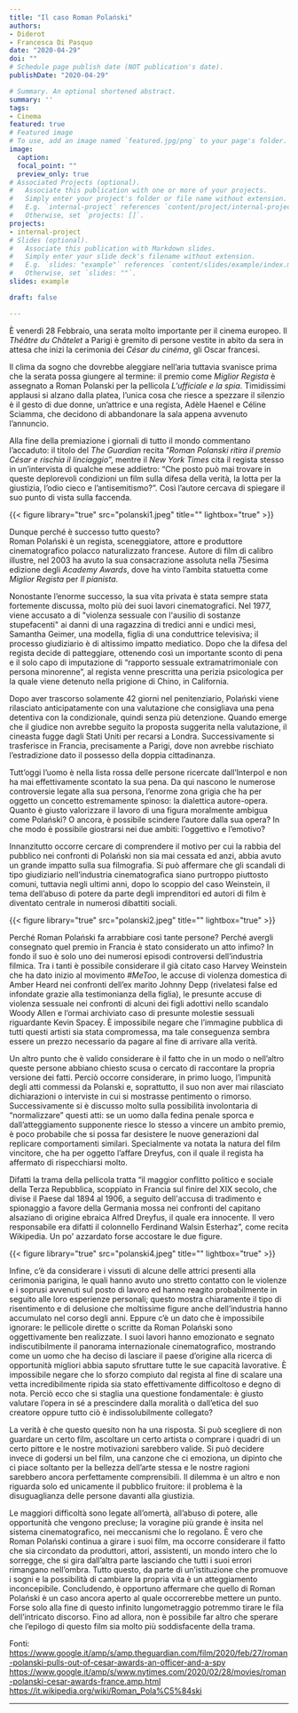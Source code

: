 ```yaml
---
title: "Il caso Roman Polański"
authors:
- Diderot
- Francesca Di Pasquo
date: "2020-04-29"
doi: ""
# Schedule page publish date (NOT publication's date).
publishDate: "2020-04-29"

# Summary. An optional shortened abstract.
summary: ''
tags:
- Cinema
featured: true
# Featured image
# To use, add an image named `featured.jpg/png` to your page's folder.
image:
  caption:
  focal_point: ""
  preview_only: true
# Associated Projects (optional).
#   Associate this publication with one or more of your projects.
#   Simply enter your project's folder or file name without extension.
#   E.g. `internal-project` references `content/project/internal-project/index.md`.
#   Otherwise, set `projects: []`.
projects:
- internal-project
# Slides (optional).
#   Associate this publication with Markdown slides.
#   Simply enter your slide deck's filename without extension.
#   E.g. `slides: "example"` references `content/slides/example/index.md`.
#   Otherwise, set `slides: ""`.
slides: example

draft: false

---
```

È venerdì 28 Febbraio, una serata molto importante per il cinema europeo.
Il *Théâtre du Châtelet* a Parigi è gremito di persone vestite in abito da sera in attesa che inizi la cerimonia dei *César du cinéma*, gli Oscar francesi.


Il clima da sogno che dovrebbe aleggiare nell’aria tuttavia svanisce prima che la serata possa giungere al termine: il premio come *Miglior Regista* è assegnato a Roman Polanski per la pellicola *L’ufficiale e la spia*.
Timidissimi applausi si alzano dalla platea, l’unica cosa che riesce a spezzare il silenzio è il gesto di due donne, un’attrice e una regista, Adèle Haenel e Céline Sciamma, che decidono di abbandonare la sala appena avvenuto l’annuncio.


Alla fine della premiazione i giornali di tutto il mondo commentano l’accaduto: il titolo del *The Guardian* recita “*Roman Polanski ritira il premio César e rischia il linciaggio*”, mentre il *New York Times* cita il regista stesso in un’intervista di qualche mese addietro: “Che posto può mai trovare in queste deplorevoli condizioni un film sulla difesa della verità, la lotta per la giustizia, l’odio cieco e l’antisemitismo?”. Così l’autore cercava di spiegare il suo punto di vista sulla faccenda.

{{< figure library="true" src="polanski1.jpeg" title="" lightbox="true" >}}

Dunque perché è successo tutto questo?  
Roman Polański è un regista, sceneggiatore, attore e produttore cinematografico polacco naturalizzato francese. Autore di film di calibro illustre, nel 2003 ha avuto la sua consacrazione assoluta nella 75esima edizione degli *Academy Awards*, dove ha vinto l’ambita statuetta come *Miglior Regista* per *Il pianista*.

 Nonostante l’enorme successo, la sua vita privata è stata sempre stata fortemente discussa, molto più dei suoi lavori cinematografici. Nel 1977, viene accusato a di "violenza sessuale con l'ausilio di sostanze stupefacenti" ai danni di una ragazzina di tredici anni e undici mesi, Samantha Geimer, una modella, figlia di una conduttrice televisiva; il processo giudiziario è di altissimo impatto mediatico. Dopo che la difesa del regista decide di patteggiare, ottenendo così un importante sconto di pena e il solo capo di imputazione di “rapporto sessuale extramatrimoniale con persona minorenne”, al regista venne prescritta una perizia psicologica per la quale viene detenuto nella prigione di Chino, in California.

 Dopo aver trascorso solamente 42 giorni nel penitenziario, Polański viene rilasciato anticipatamente con una valutazione che consigliava una pena detentiva con la condizionale, quindi senza più detenzione. Quando emerge che il giudice non avrebbe seguito la proposta suggerita nella valutazione, il cineasta fugge dagli Stati Uniti per recarsi a Londra. Successivamente si trasferisce in Francia, precisamente a Parigi, dove non avrebbe rischiato l’estradizione dato il possesso della doppia cittadinanza.

Tutt’oggi l’uomo è nella lista rossa delle persone ricercate dall’Interpol e non ha mai effettivamente scontato la sua pena.
Da qui nascono le numerose controversie legate alla sua persona, l’enorme zona grigia che ha per oggetto un concetto estremamente spinoso: la dialettica autore-opera.
Quanto è giusto valorizzare il lavoro di una figura moralmente ambigua come Polański?
O ancora, è possibile scindere l’autore dalla sua opera? In che modo è possibile giostrarsi nei due ambiti: l’oggettivo e l’emotivo?

Innanzitutto occorre cercare di comprendere il motivo per cui la rabbia del pubblico nei confronti di Polański non sia mai cessata ed anzi, abbia avuto un grande impatto sulla sua filmografia. Si può affermare che gli scandali di tipo giudiziario nell’industria cinematografica siano purtroppo piuttosto comuni, tuttavia negli ultimi anni, dopo lo scoppio del caso Weinstein, il tema dell’abuso di potere da parte degli imprenditori ed autori di film è diventato centrale in numerosi dibattiti sociali.

{{< figure library="true" src="polanski2.jpeg" title="" lightbox="true" >}}

Perché Roman Polański fa arrabbiare così tante persone? Perché avergli consegnato quel premio in Francia è stato considerato un atto infimo?
In fondo il suo è solo uno dei numerosi episodi controversi dell’industria filmica.
Tra i tanti è possibile considerare il già citato caso Harvey Weinstein che ha dato inizio al movimento *#MeToo*, le accuse di violenza domestica di Amber Heard nei confronti dell’ex marito Johnny Depp (rivelatesi false ed infondate grazie alla testimonianza della figlia), le presunte accuse di violenza sessuale nei confronti di alcuni dei figli adottivi nello scandalo Woody Allen e l’ormai archiviato caso di presunte molestie sessuali riguardante Kevin Spacey. È impossibile negare che l’immagine pubblica di tutti questi artisti sia stata compromessa, ma tale conseguenza sembra essere un prezzo necessario da pagare al fine di arrivare alla verità.


Un altro punto che è valido considerare è il fatto che in un modo o nell’altro queste persone abbiano chiesto scusa o cercato di raccontare la propria versione dei fatti.
Perciò occorre considerare, in primo luogo, l’impunità degli atti commessi da Polanski e, soprattutto, il suo non aver mai rilasciato dichiarazioni o interviste in cui si mostrasse pentimento o rimorso. Successivamente si è discusso molto sulla possibilità involontaria di “normalizzare” questi atti: se un uomo dalla fedina penale sporca e dall’atteggiamento supponente riesce lo stesso a vincere un ambito premio, è poco probabile che si possa far desistere le nuove generazioni dal replicare comportamenti similari. Specialmente va notata la natura del film vincitore, che ha per oggetto l’affare Dreyfus, con il quale il regista ha affermato di rispecchiarsi molto.


Difatti la trama della pellicola tratta “il maggior conflitto politico e sociale della Terza Repubblica, scoppiato in Francia sul finire del XIX secolo, che divise il Paese dal 1894 al 1906, a seguito dell'accusa di tradimento e spionaggio a favore della Germania mossa nei confronti del capitano alsaziano di origine ebraica Alfred Dreyfus, il quale era innocente. Il vero responsabile era difatti il colonnello Ferdinand Walsin Esterhaz”, come recita Wikipedia.
Un po' azzardato forse accostare le due figure.

{{< figure library="true" src="polanski4.jpeg" title="" lightbox="true" >}}

Infine, c’è da considerare i vissuti di alcune delle attrici presenti alla cerimonia parigina, le quali hanno avuto uno stretto contatto con le violenze e i soprusi avvenuti sul posto di lavoro ed hanno reagito probabilmente in seguito alle loro esperienze personali; questo mostra chiaramente il tipo di risentimento e di delusione che moltissime figure anche dell’industria hanno accumulato nel corso degli anni. Eppure c’è un dato che è impossibile ignorare: le pellicole dirette o scritte da Roman Polański sono oggettivamente ben realizzate. I suoi lavori hanno emozionato e segnato indiscutibilmente il panorama internazionale cinematografico, mostrando come un uomo che ha deciso di lasciare il paese d’origine alla ricerca di opportunità migliori abbia saputo sfruttare tutte le sue capacità lavorative. È impossibile negare che lo sforzo compiuto dal regista al fine di scalare una vetta incredibilmente ripida sia stato effettivamente difficoltoso e degno di nota.
Perciò ecco che si staglia una questione fondamentale: è giusto valutare l’opera in sé a prescindere dalla moralità o dall’etica del suo creatore oppure tutto ciò è indissolubilmente collegato?


La verità è che questo quesito non ha una risposta. Si può scegliere di non guardare un certo film, ascoltare un certo artista o comprare i quadri di un certo pittore e le nostre motivazioni sarebbero valide. Si può decidere invece di godersi un bel film, una canzone che ci emoziona, un dipinto che ci piace soltanto per la bellezza dell’arte stessa e le nostre ragioni sarebbero ancora perfettamente comprensibili. Il dilemma è un altro e non riguarda solo ed unicamente il pubblico fruitore: il problema è la disuguaglianza delle persone davanti alla giustizia.


Le maggiori difficoltà sono legate all’omertà, all’abuso di potere, alle opportunità che vengono precluse; la voragine più grande è insita nel sistema cinematografico, nei meccanismi che lo regolano. È vero che Roman Polański continua a girare i suoi film, ma occorre considerare il fatto che sia circondato da produttori, attori, assistenti, un mondo intero che lo sorregge, che si gira dall’altra parte lasciando che tutti i suoi errori rimangano nell’ombra. Tutto questo, da parte di un’istituzione che promuove i sogni e la possibilità di cambiare la propria vita è un atteggiamento inconcepibile.
Concludendo, è opportuno affermare che quello di Roman Polański è un caso ancora aperto al quale occorrerebbe mettere un punto.
Forse solo alla fine di questo infinito lungometraggio potremmo tirare le fila dell’intricato discorso. Fino ad allora, non è possibile far altro che sperare che l’epilogo di questo film sia molto più soddisfacente della trama.

Fonti:
https://www.google.it/amp/s/amp.theguardian.com/film/2020/feb/27/roman-polanski-pulls-out-of-cesar-awards-an-officer-and-a-spy
https://www.google.it/amp/s/www.nytimes.com/2020/02/28/movies/roman-polanski-cesar-awards-france.amp.html
https://it.wikipedia.org/wiki/Roman_Pola%C5%84ski


---
